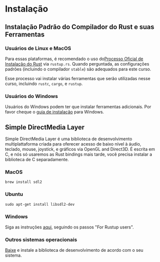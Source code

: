 # Instalação

## Instalação Padrão do Compilador do Rust e suas Ferramentas

### Usuários de Linux e MacOS

Para essas plataformas, é recomendado o uso do[Processo Oficial de Instalação do Rust](https://rustup.rs/) via `rustup.rs`. Quando perguntada, as configurações padrões (incluindo o compilador `stable`) são adequados para este curso.

Esse processo vai instalar várias ferramentas que serão utilizadas nesse curso, incluindo `rustc`, `cargo`, e `rustup`.

### Usuários do Windows

Usuários do Windows podem ter que instalar ferramentas adicionais. Por favor cheque o [guia de instalação](https://doc.rust-lang.org/book/ch01-01-installation.html#installing-rustup-on-windows) para Windows.

## Simple DirectMedia Layer

Simple DirectMedia Layer é uma biblioteca de desenvolvimento multiplattaforma criada para oferecer acesso de baixo nível à áudio, teclado, mouse, joystick, e gráficos via OpenGL and Direct3D. É escrita em C, e nós só usaremos as Rust bindings mais tarde, você precisa instalar a biblioteca de C separadamente.

### MacOS

```shell
brew install sdl2
```

### Ubuntu

```shell
sudo apt-get install libsdl2-dev
```

### Windows

Siga as instruções [aqui](https://github.com/Rust-SDL2/rust-sdl2#windows-msvc), seguindo os passos "For Rustup users".

### Outros sistemas operacionais

[Baixe](https://www.libsdl.org/download-2.0.php) e instale a biblioteca de desenvolvimento de acordo com o seu sistema.